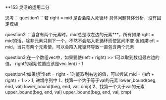 **153 灵活的运用二分

思考：
question1 ：若 right = mid 是否会陷入死循环
具体问题具体分析，没有固定模板 

question2 ：当含有两个元素时，mid总是取左边的元素***，所有如果right = mid的话，除非元素只剩下一个，不然不会陷入死循环而使区间不变
但如果left = mid，当只有两个元素使，可以会陷入死循环导致一直包含两个元素

question3:在一个数组vec中，如果要使(left + right) >> 1可以取到数组最右边的值， right的起始位置应该是vec.len() - 1

question4:如果想当left = right - 1时能取到右边的值，可以尝试 mid = (left + right) + 1 >> 1;
递增序列中
1、找第一个大于等于val的元素  lower_bound(beg, end, val)  lower_bound(beg, end, val, cmp)
2、找第一个大于val的元素  upper_bound(beg, end, val) upper_bound(beg, end, val, cmp)